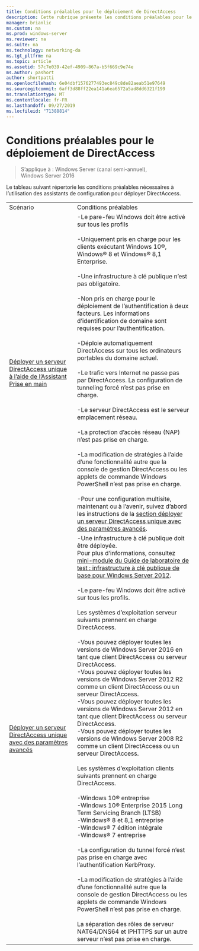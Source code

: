 ```yaml
---
title: Conditions préalables pour le déploiement de DirectAccess
description: Cette rubrique présente les conditions préalables pour le déploiement de DirectAccess dans Windows Server 2016.
manager: brianlic
ms.custom: na
ms.prod: windows-server
ms.reviewer: na
ms.suite: na
ms.technology: networking-da
ms.tgt_pltfrm: na
ms.topic: article
ms.assetid: 57c7e039-42ef-4909-867a-b5f669c9e74e
ms.author: pashort
author: shortpatti
ms.openlocfilehash: 6e04dbf1576277493ec849c8de82aeab51e97649
ms.sourcegitcommit: 6aff3d88ff22ea141a6ea6572a5ad8dd6321f199
ms.translationtype: MT
ms.contentlocale: fr-FR
ms.lasthandoff: 09/27/2019
ms.locfileid: "71388814"
---
```

# <a name="prerequisites-for-deploying-directaccess"></a>Conditions préalables pour le déploiement de DirectAccess

>S’applique à : Windows Server (canal semi-annuel), Windows Server 2016

Le tableau suivant répertorie les conditions préalables nécessaires à l’utilisation des assistants de configuration pour déployer DirectAccess.  
  
|||  
|-|-|  
|Scénario|Conditions préalables|  
|[Déployer un serveur DirectAccess unique à l’aide de l’Assistant Prise en main](../../remote-access/directaccess/single-server-wizard/Deploy-a-Single-DirectAccess-Server-Using-the-Getting-Started-Wizard.md)|-Le pare-feu Windows doit être activé sur tous les profils<br /><br />-Uniquement pris en charge pour les clients exécutant Windows 10&reg;, <br />              Windows&reg; 8 et Windows&reg; 8,1 Enterprise.<br /><br />-Une infrastructure à clé publique n’est pas obligatoire.<br /><br />-Non pris en charge pour le déploiement de l’authentification à deux facteurs. Les informations d’identification de domaine sont requises pour l’authentification.<br /><br />-Déploie automatiquement DirectAccess sur tous les ordinateurs portables du domaine actuel.<br /><br />-Le trafic vers Internet ne passe pas par DirectAccess. La configuration de tunneling forcé n’est pas prise en charge.<br /><br />-Le serveur DirectAccess est le serveur emplacement réseau.<br /><br />-La protection d’accès réseau (NAP) n’est pas prise en charge.<br /><br />-La modification de stratégies à l’aide d’une fonctionnalité autre que la console de gestion DirectAccess ou les applets de commande Windows PowerShell n’est pas prise en charge.<br /><br />-Pour une configuration multisite, maintenant ou à l’avenir, suivez d’abord les instructions de la [section déployer un serveur DirectAccess unique avec des paramètres avancés](../../remote-access/directaccess/single-server-advanced/Deploy-a-Single-DirectAccess-Server-with-Advanced-Settings.md).|  
|[Déployer un serveur DirectAccess unique avec des paramètres avancés](../../remote-access/directaccess/single-server-advanced/Deploy-a-Single-DirectAccess-Server-with-Advanced-Settings.md)|-Une infrastructure à clé publique doit être déployée.<br />    Pour plus d’informations, consultez [mini-module du Guide de laboratoire de test : infrastructure à clé publique de base pour Windows Server 2012](https://social.technet.microsoft.com/wiki/contents/articles/7862.test-lab-guide-mini-module-basic-pki-for-windows-server-2012.aspx).<br /><br />-Le pare-feu Windows doit être activé sur tous les profils.<br /><br />Les systèmes d’exploitation serveur suivants prennent en charge DirectAccess.<br /><br />-Vous pouvez déployer toutes les versions de Windows Server 2016 en tant que client DirectAccess ou serveur DirectAccess.<br />-Vous pouvez déployer toutes les versions de Windows Server 2012 R2 comme un client DirectAccess ou un serveur DirectAccess.<br />-Vous pouvez déployer toutes les versions de Windows Server 2012 en tant que client DirectAccess ou serveur DirectAccess.<br />-Vous pouvez déployer toutes les versions de Windows Server 2008 R2 comme un client DirectAccess ou un serveur DirectAccess.<br /><br />Les systèmes d’exploitation clients suivants prennent en charge DirectAccess.<br /><br />-Windows 10&reg; entreprise<br />-Windows 10&reg; Enterprise 2015 Long Term Servicing Branch (LTSB)<br />-Windows&reg; 8 et 8,1 entreprise<br />-Windows&reg; 7 édition intégrale<br />-Windows&reg; 7 entreprise<br /><br />-La configuration du tunnel forcé n’est pas prise en charge avec l’authentification KerbProxy.<br /><br />-La modification de stratégies à l’aide d’une fonctionnalité autre que la console de gestion DirectAccess ou les applets de commande Windows PowerShell n’est pas prise en charge.<br /><br />La séparation des rôles de serveur NAT64/DNS64 et IPHTTPS sur un autre serveur n’est pas prise en charge.|  
  


